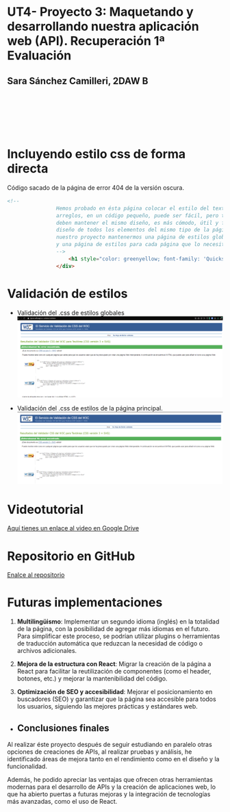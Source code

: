 # UT4- Proyecto 3: Maquetando y desarrollando nuestra aplicación web (API). Recuperación 1ª Evaluación

## Sara Sánchez Camilleri, 2DAW B

<br>
<br>
<br>
<br>
<br>

# Incluyendo estilo css de forma directa

Código sacado de la página de error 404 de la versión oscura.

```html
<!-- 
                Hemos probado en ésta página colocar el estilo del texto h1 en la propia etiqueta, aunque para pequeños
                arreglos, en un código pequeño, puede ser fácil, pero teniendo en cuenta que los elementos que se repiten y 
                deben mantener el mismo diseño, es más cómodo, útil y fácil si lo agrupamos archivo concreto que maneje el
                diseño de todos los elementos del mismo tipo de la página. Incluso del resto del proyecto. Por ejemplo, en 
                nuestro proyecto mantenermos una página de estilos globales, que se repetirán a lo largo de distintas páginas,
                y una página de estilos para cada página que lo necesite, para los elementos concretos de esas páginas.
                -->
                    <h1 style="color: greenyellow; font-family: 'Quicksand_Light, Arial';">ERROR 404</h1>
                </div>
```


# Validación de estilos 

  * Validación del .css de estilos globales
![validacion_de_css](./utils/validacion_base_css.png)

  * Validación del .css de estilos de la página principal.
![validacion_de_css](./utils/validacion_principal_css.png)


# Videotutorial

[Aquí tienes un enlace al video en Google Drive](https://drive.google.com/file/d/1Lme62q6bJMxNLcUa-ZpUbS3z56tOkT7r/view?usp=drive_link)


# Repositorio en GitHub 

[Enalce al repositorio](https://github.com/SSanCam/recuperacion_interfaces.git)

# Futuras implementaciones

  1. **Multilingüismo**: Implementar un segundo idioma (inglés) en la totalidad de la página, con la posibilidad de agregar más idiomas en el futuro. Para simplificar este proceso, se podrían utilizar plugins o herramientas de traducción automática que reduzcan la necesidad de código o archivos adicionales.

  2. **Mejora de la estructura con React**: Migrar la creación de la página a React para facilitar la reutilización de componentes (como el header, botones, etc.) y mejorar la mantenibilidad del código.

  3. **Optimización de SEO y accesibilidad**: Mejorar el posicionamiento en buscadores (SEO) y garantizar que la página sea accesible para todos los usuarios, siguiendo las mejores prácticas y estándares web.



* ## **Conclusiones finales**
  
Al realizar éste proyecto después de seguir estudiando en paralelo otras opciones de creaciones de APIs, al realizar pruebas y análisis, he identificado áreas de mejora tanto en el rendimiento como en el diseño y la funcionalidad. 

Además, he podido apreciar las ventajas que ofrecen otras herramientas modernas para el desarrollo de APIs y la creación de aplicaciones web, lo que ha abierto puertas a futuras mejoras y la integración de tecnologías más avanzadas, como el uso de React.